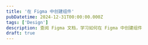```yaml
---
title: '在 Figma 中创建组件'
pubDatetime: 2024-12-31T00:00:00.000Z
tags: ['Design']
description: 查阅 Figma 文档，学习如何在 Figma 中创建组件
draft: true
---
```


